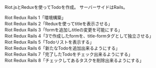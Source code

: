 Riot.jsとReduxを使ってTodoを作成。
サーバーサイドはRails。

Riot Redux Rails 1「環境構築」  
Riot Redux Rails 2「Reduxを使ってtitleを表示させる」  
Riot Redux Rails 3「formを追加しtitleの変更を可能にする」  
Riot Redux Rails 4「3で作成したformを、title-formタグとして独立させる」  
Riot Redux Rails 5「Todoリストを表示する」  
Riot Redux Rails 6「新たなTodoを追加出来るようにする」  
Riot Redux Rails 7「完了したTodoをチェック出来るようにする」  
Riot Redux Rails 8「チェックしてあるタスクを削除出来るようにする」
